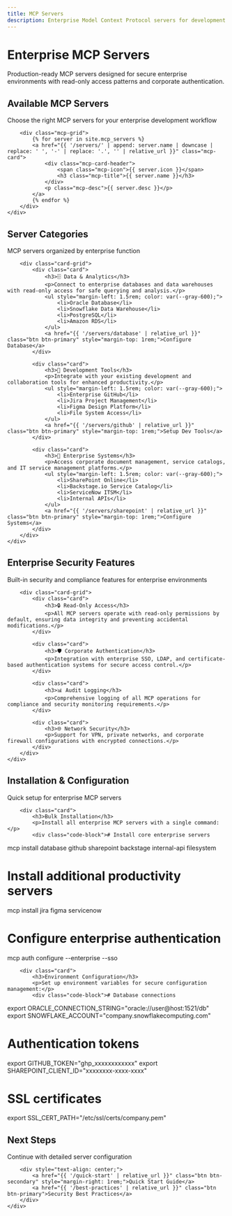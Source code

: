 ```yaml
---
title: MCP Servers
description: Enterprise Model Context Protocol servers for development teams
---
```


<div class="hero">
    <div class="container">
        <h1>Enterprise MCP Servers</h1>
        <p>Production-ready MCP servers designed for secure enterprise environments with read-only access patterns and corporate authentication.</p>
    </div>
</div>

<div class="section">
    <div class="container">
        <div class="section-title">
            <h2>Available MCP Servers</h2>
            <p>Choose the right MCP servers for your enterprise development workflow</p>
        </div>
        
        <div class="mcp-grid">
            {% for server in site.mcp_servers %}
            <a href="{{ '/servers/' | append: server.name | downcase | replace: ' ', '-' | replace: '.', '' | relative_url }}" class="mcp-card">
                <div class="mcp-card-header">
                    <span class="mcp-icon">{{ server.icon }}</span>
                    <h3 class="mcp-title">{{ server.name }}</h3>
                </div>
                <p class="mcp-desc">{{ server.desc }}</p>
            </a>
            {% endfor %}
        </div>
    </div>
</div>

<div class="section section-alt">
    <div class="container">
        <div class="section-title">
            <h2>Server Categories</h2>
            <p>MCP servers organized by enterprise function</p>
        </div>
        
        <div class="card-grid">
            <div class="card">
                <h3>🗄️ Data & Analytics</h3>
                <p>Connect to enterprise databases and data warehouses with read-only access for safe querying and analysis.</p>
                <ul style="margin-left: 1.5rem; color: var(--gray-600);">
                    <li>Oracle Database</li>
                    <li>Snowflake Data Warehouse</li>
                    <li>PostgreSQL</li>
                    <li>Amazon RDS</li>
                </ul>
                <a href="{{ '/servers/database' | relative_url }}" class="btn btn-primary" style="margin-top: 1rem;">Configure Database</a>
            </div>
            
            <div class="card">
                <h3>🔧 Development Tools</h3>
                <p>Integrate with your existing development and collaboration tools for enhanced productivity.</p>
                <ul style="margin-left: 1.5rem; color: var(--gray-600);">
                    <li>Enterprise GitHub</li>
                    <li>Jira Project Management</li>
                    <li>Figma Design Platform</li>
                    <li>File System Access</li>
                </ul>
                <a href="{{ '/servers/github' | relative_url }}" class="btn btn-primary" style="margin-top: 1rem;">Setup Dev Tools</a>
            </div>
            
            <div class="card">
                <h3>📄 Enterprise Systems</h3>
                <p>Access corporate document management, service catalogs, and IT service management platforms.</p>
                <ul style="margin-left: 1.5rem; color: var(--gray-600);">
                    <li>SharePoint Online</li>
                    <li>Backstage.io Service Catalog</li>
                    <li>ServiceNow ITSM</li>
                    <li>Internal APIs</li>
                </ul>
                <a href="{{ '/servers/sharepoint' | relative_url }}" class="btn btn-primary" style="margin-top: 1rem;">Configure Systems</a>
            </div>
        </div>
    </div>
</div>

<div class="section">
    <div class="container">
        <div class="section-title">
            <h2>Enterprise Security Features</h2>
            <p>Built-in security and compliance features for enterprise environments</p>
        </div>
        
        <div class="card-grid">
            <div class="card">
                <h3>🔒 Read-Only Access</h3>
                <p>All MCP servers operate with read-only permissions by default, ensuring data integrity and preventing accidental modifications.</p>
            </div>
            
            <div class="card">
                <h3>🛡️ Corporate Authentication</h3>
                <p>Integration with enterprise SSO, LDAP, and certificate-based authentication systems for secure access control.</p>
            </div>
            
            <div class="card">
                <h3>📊 Audit Logging</h3>
                <p>Comprehensive logging of all MCP operations for compliance and security monitoring requirements.</p>
            </div>
            
            <div class="card">
                <h3>🌐 Network Security</h3>
                <p>Support for VPN, private networks, and corporate firewall configurations with encrypted connections.</p>
            </div>
        </div>
    </div>
</div>

<div class="section section-alt">
    <div class="container">
        <div class="section-title">
            <h2>Installation & Configuration</h2>
            <p>Quick setup for enterprise MCP servers</p>
        </div>
        
        <div class="card">
            <h3>Bulk Installation</h3>
            <p>Install all enterprise MCP servers with a single command:</p>
            <div class="code-block"># Install core enterprise servers
mcp install database github sharepoint backstage internal-api filesystem

# Install additional productivity servers
mcp install jira figma servicenow

# Configure enterprise authentication
mcp auth configure --enterprise --sso</div>
        </div>
        
        <div class="card">
            <h3>Environment Configuration</h3>
            <p>Set up environment variables for secure configuration management:</p>
            <div class="code-block"># Database connections
export ORACLE_CONNECTION_STRING="oracle://user@host:1521/db"
export SNOWFLAKE_ACCOUNT="company.snowflakecomputing.com"

# Authentication tokens
export GITHUB_TOKEN="ghp_xxxxxxxxxxxx"
export SHAREPOINT_CLIENT_ID="xxxxxxxx-xxxx-xxxx"

# SSL certificates
export SSL_CERT_PATH="/etc/ssl/certs/company.pem"</div>
        </div>
    </div>
</div>

<div class="section">
    <div class="container">
        <div class="section-title">
            <h2>Next Steps</h2>
            <p>Continue with detailed server configuration</p>
        </div>
        
        <div style="text-align: center;">
            <a href="{{ '/quick-start' | relative_url }}" class="btn btn-secondary" style="margin-right: 1rem;">Quick Start Guide</a>
            <a href="{{ '/best-practices' | relative_url }}" class="btn btn-primary">Security Best Practices</a>
        </div>
    </div>
</div>